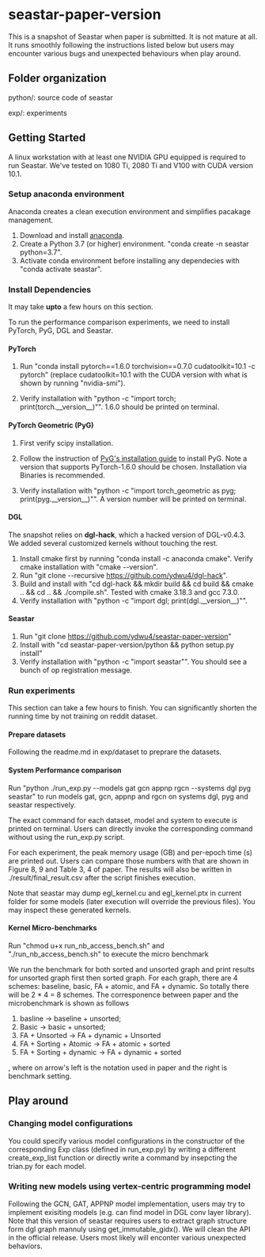 # seastar-paper-version

This is a snapshot of Seastar when paper is submitted. It is not mature at all. It runs smoothly following the instructions listed below but users may encounter various bugs and unexpected behaviours when play around.

## Folder organization

python/: source code of seastar

exp/: experiments

## Getting Started

A linux workstation with at least one NVIDIA GPU equipped is required to run Seastar. We've tested on 1080 Ti, 2080 Ti and V100 with CUDA version 10.1.

### Setup anaconda environment

Anaconda creates a clean execution environment and simplifies pacakage management.

1. Download and install [anaconda](https://docs.anaconda.com/anaconda/install/linux/).
2. Create a Python 3.7 (or higher) environment. "conda create -n seastar python=3.7".
3. Activate conda environment before installing any dependecies with "conda activate seastar".

### Install Dependencies

It may take **upto** a few hours on this section.

To run the performance comparison experiments, we need to install PyTorch, PyG, DGL and Seastar.

#### PyTorch

1. Run "conda install pytorch==1.6.0 torchvision==0.7.0 cudatoolkit=10.1 -c pytorch" (replace cudatoolkit=10.1 with the CUDA version with what is shown by running "nvidia-smi").

2. Verify installation with "python -c "import torch; print(torch.\_\_version\_\_)"". 1.6.0 should be printed on terminal.

#### PyTorch Geometric (PyG)

1. First verify scipy installation.

2. Follow the instruction of [PyG's installation guide](https://pytorch-geometric.readthedocs.io/en/latest/notes/installation.html) to install PyG. Note a version that supports PyTorch-1.6.0 should be chosen. Installation via Binaries is recommended.

3. Verify installation with "python -c "import torch_geometric as pyg; print(pyg.\_\_version\_\_)"". A version number will be printed on terminal.

#### DGL

The snapshot relies on **dgl-hack**, which a hacked version of DGL-v0.4.3. We added several customized kernels without touching the rest.

1. Install cmake first by running "conda install -c anaconda cmake". Verify cmake installation with "cmake --version".
2. Run "git clone --recursive https://github.com/ydwu4/dgl-hack".
3. Build and install with "cd dgl-hack && mkdir build && cd build && cmake .. && cd .. && ./compile.sh". Tested with cmake 3.18.3 and gcc 7.3.0.
4. Verify installation with "python -c "import dgl; print(dgl.\_\_version\_\_)"".

#### Seastar

1. Run "git clone https://github.com/ydwu4/seastar-paper-version"
2. Install with "cd seastar-paper-version/python && python setup.py install"
3. Verify installation with "python -c "import seastar"". You should see a bunch of op registration message.

### Run experiments

This section can take a few hours to finish. You can significantly shorten the running time by not training on reddit dataset.

#### Prepare datasets

Following the readme.md in exp/dataset to preprare the datasets.

#### System Performance comparison

Run "python ./run_exp.py --models gat gcn appnp rgcn --systems dgl pyg seastar" to run models gat, gcn, appnp and rgcn on systems dgl, pyg and seastar respectively.

The exact command for each dataset, model and system to execute is printed on terminal. Users can directly invoke the corresponding command without using the run_exp.py script.

For each experiment, the peak memory usage (GB) and per-epoch time (s) are printed out. Users can compare those numbers with that are shown in Figure 8, 9 and Table 3, 4 of paper. The results will also be written in ./result/final_result.csv after the script finishes execution.

Note that seastar may dump egl_kernel.cu and egl_kernel.ptx in current folder for some models (later execution will override the previous files). You may inspect these generated kernels.

#### Kernel Micro-benchmarks

Run "chmod u+x run_nb_access_bench.sh" and "./run_nb_access_bench.sh" to execute the micro benchmark

We run the benchmark for both sorted and unsorted graph and print results for unsorted graph first then sorted graph. For each graph, there are 4 schemes: baseline, basic, FA + atomic, and FA + dynamic. So totally there will be 2 \* 4 = 8 schemes. The corresponence between paper and the microbenchmark is shown as follows

1. basline -> baseline + unsorted;
2. Basic -> basic + unsorted;
3. FA + Unsorted -> FA + dynamic + Unsorted
4. FA + Sorting + Atomic -> FA + atomic + sorted
5. FA + Sorting + dynamic -> FA + dynamic + sorted

, where on arrow's left is the notation used in paper and the right is benchmark setting.

## Play around

### Changing model configurations

You could specify various model configurations in the constructor of the corresponding Exp class (defined in run_exp.py) by writing a different create_exp_list function or directly write a command by insepcting the trian.py for each model.

### Writing new models using vertex-centric programming model

Following the GCN, GAT, APPNP model implementation, users may try to implement exisiting models (e.g. can find model in DGL conv layer library). Note that this version of seastar requires users to extract graph structure form dgl graph mannuly using get_immutable_gidx(). We will clean the API in the official release. Users most likely will enconter various unexpected behaviors.
